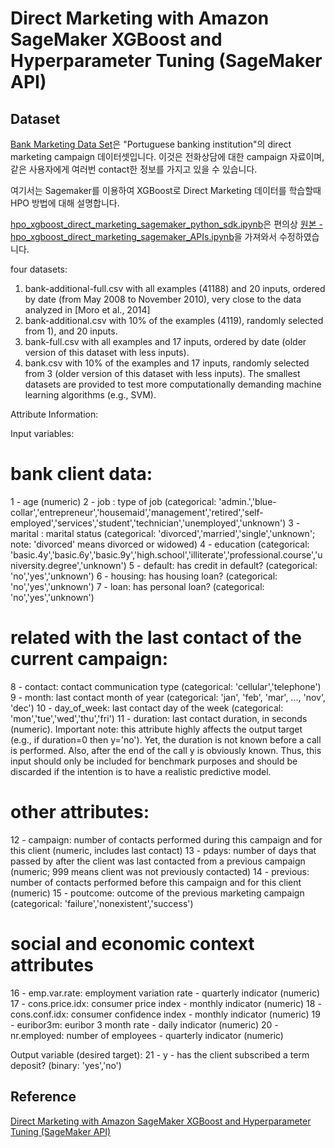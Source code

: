 # Direct Marketing with Amazon SageMaker XGBoost and Hyperparameter Tuning (SageMaker API)

## Dataset

[Bank Marketing Data Set](https://archive.ics.uci.edu/ml/datasets/bank+marketing)은 "Portuguese banking institution"의 direct marketing campaign 데이터셋입니다. 이것은 전화상담에 대한 campaign 자료이며, 같은 사용자에게 여러번 contact한 정보를 가지고 있을 수 있습니다. 

여기서는 Sagemaker를 이용하여 XGBoost로 Direct Marketing 데이터를 학습할때 HPO 방법에 대해 설명합니다. 

[hpo_xgboost_direct_marketing_sagemaker_python_sdk.ipynb](https://github.com/kyopark2014/aws-sagemaker/blob/main/sagemaker-examples/direct-marketing-xgboost/hpo_xgboost_direct_marketing_sagemaker_python_sdk.ipynb)은 편의상 [원본 - hpo_xgboost_direct_marketing_sagemaker_APIs.ipynb](https://github.com/aws/amazon-sagemaker-examples/blob/main/hyperparameter_tuning/xgboost_direct_marketing/hpo_xgboost_direct_marketing_sagemaker_APIs.ipynb)을 가져와서 수정하였습니다. 


four datasets:
1) bank-additional-full.csv with all examples (41188) and 20 inputs, ordered by date (from May 2008 to November 2010), very close to the data analyzed in [Moro et al., 2014]
2) bank-additional.csv with 10% of the examples (4119), randomly selected from 1), and 20 inputs.
3) bank-full.csv with all examples and 17 inputs, ordered by date (older version of this dataset with less inputs).
4) bank.csv with 10% of the examples and 17 inputs, randomly selected from 3 (older version of this dataset with less inputs).
The smallest datasets are provided to test more computationally demanding machine learning algorithms (e.g., SVM).

Attribute Information:

Input variables:
# bank client data:
1 - age (numeric)
2 - job : type of job (categorical: 'admin.','blue-collar','entrepreneur','housemaid','management','retired','self-employed','services','student','technician','unemployed','unknown')
3 - marital : marital status (categorical: 'divorced','married','single','unknown'; note: 'divorced' means divorced or widowed)
4 - education (categorical: 'basic.4y','basic.6y','basic.9y','high.school','illiterate','professional.course','university.degree','unknown')
5 - default: has credit in default? (categorical: 'no','yes','unknown')
6 - housing: has housing loan? (categorical: 'no','yes','unknown')
7 - loan: has personal loan? (categorical: 'no','yes','unknown')
# related with the last contact of the current campaign:
8 - contact: contact communication type (categorical: 'cellular','telephone')
9 - month: last contact month of year (categorical: 'jan', 'feb', 'mar', ..., 'nov', 'dec')
10 - day_of_week: last contact day of the week (categorical: 'mon','tue','wed','thu','fri')
11 - duration: last contact duration, in seconds (numeric). Important note: this attribute highly affects the output target (e.g., if duration=0 then y='no'). Yet, the duration is not known before a call is performed. Also, after the end of the call y is obviously known. Thus, this input should only be included for benchmark purposes and should be discarded if the intention is to have a realistic predictive model.
# other attributes:
12 - campaign: number of contacts performed during this campaign and for this client (numeric, includes last contact)
13 - pdays: number of days that passed by after the client was last contacted from a previous campaign (numeric; 999 means client was not previously contacted)
14 - previous: number of contacts performed before this campaign and for this client (numeric)
15 - poutcome: outcome of the previous marketing campaign (categorical: 'failure','nonexistent','success')
# social and economic context attributes
16 - emp.var.rate: employment variation rate - quarterly indicator (numeric)
17 - cons.price.idx: consumer price index - monthly indicator (numeric)
18 - cons.conf.idx: consumer confidence index - monthly indicator (numeric)
19 - euribor3m: euribor 3 month rate - daily indicator (numeric)
20 - nr.employed: number of employees - quarterly indicator (numeric)

Output variable (desired target):
21 - y - has the client subscribed a term deposit? (binary: 'yes','no')


## Reference 

[Direct Marketing with Amazon SageMaker XGBoost and Hyperparameter Tuning (SageMaker API)](https://sagemaker-examples.readthedocs.io/en/latest/hyperparameter_tuning/xgboost_direct_marketing/hpo_xgboost_direct_marketing_sagemaker_APIs.html)
